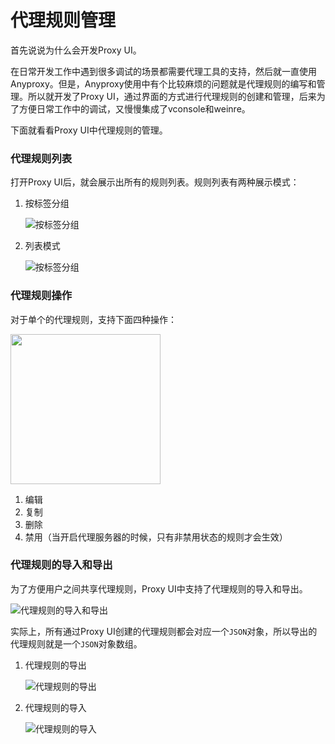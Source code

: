 # 代理规则管理

首先说说为什么会开发Proxy UI。

在日常开发工作中遇到很多调试的场景都需要代理工具的支持，然后就一直使用Anyproxy。但是，Anyproxy使用中有个比较麻烦的问题就是代理规则的编写和管理。所以就开发了Proxy UI，通过界面的方式进行代理规则的创建和管理，后来为了方便日常工作中的调试，又慢慢集成了vconsole和weinre。

下面就看看Proxy UI中代理规则的管理。

### 代理规则列表

打开Proxy UI后，就会展示出所有的规则列表。规则列表有两种展示模式：

1. 按标签分组

    ![按标签分组](https://user-images.githubusercontent.com/5880320/64845257-47a6b400-d63c-11e9-8a0e-119e77cf70a3.jpg)

2. 列表模式

    ![按标签分组](https://user-images.githubusercontent.com/5880320/64845259-483f4a80-d63c-11e9-9983-805bc030ceca.jpg)

### 代理规则操作

对于单个的代理规则，支持下面四种操作：

<img src="https://user-images.githubusercontent.com/5880320/64845260-483f4a80-d63c-11e9-8b7e-4d4efff49751.jpg" style="width: 240px">

1. 编辑
2. 复制
3. 删除
4. 禁用（当开启代理服务器的时候，只有非禁用状态的规则才会生效）

### 代理规则的导入和导出

为了方便用户之间共享代理规则，Proxy UI中支持了代理规则的导入和导出。

![代理规则的导入和导出](https://user-images.githubusercontent.com/5880320/64845262-48d7e100-d63c-11e9-98f9-bdbf325ef916.jpg)

实际上，所有通过Proxy UI创建的代理规则都会对应一个`JSON`对象，所以导出的代理规则就是一个`JSON`对象数组。

1. 代理规则的导出

    ![代理规则的导出](https://user-images.githubusercontent.com/5880320/64845265-49707780-d63c-11e9-9814-415e969f0dd0.jpg)

2. 代理规则的导入

    ![代理规则的导入](https://user-images.githubusercontent.com/5880320/64845268-4a090e00-d63c-11e9-86fb-2b2e1089c2c3.jpg)
